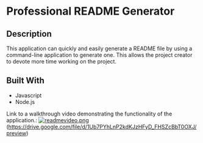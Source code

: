 # Professional README Generator 

## Description 
This application can quickly and easily generate a README file by using a command-line application to generate one. This allows the project creator to devote more time working on the project.

## Built With
* Javascript
* Node.js

Link to a walkthrough video demonstrating the functionality of the application.: [![readmevideo.png](https://i.postimg.cc/Gtmxt3D2/readmevideo.png)](https://postimg.cc/njNDwJ0b)(https://drive.google.com/file/d/1Ub7PYhLnP2kdKJzHFyD_FHSZcBbT0OXJ/preview)

